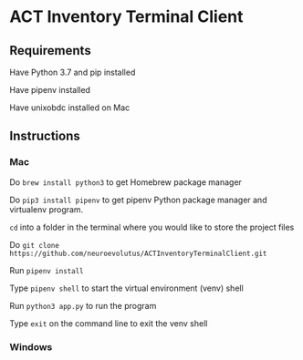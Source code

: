 # ACT Inventory Terminal Client

## Requirements

Have Python 3.7 and pip installed

Have pipenv installed

Have unixobdc installed on Mac

## Instructions

### Mac

Do `brew install python3` to get Homebrew package manager

Do `pip3 install pipenv` to get pipenv Python package manager and virtualenv program.

`cd` into a folder in the terminal where you would like to store the project files

Do `git clone https://github.com/neuroevolutus/ACTInventoryTerminalClient.git`

Run `pipenv install`

Type `pipenv shell` to start the virtual environment (venv) shell

Run `python3 app.py` to run the program

Type `exit` on the command line to exit the venv shell

### Windows
